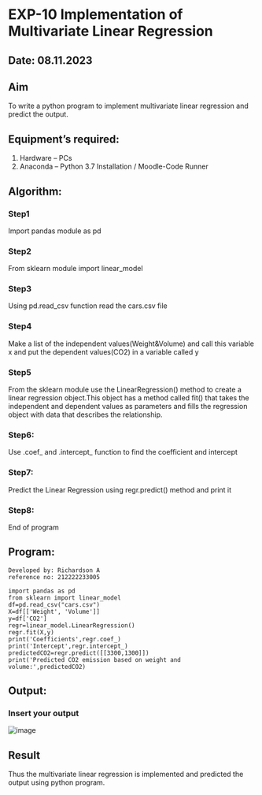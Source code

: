 # EXP-10 Implementation of Multivariate Linear Regression
## Date: 08.11.2023
## Aim
To write a python program to implement multivariate linear regression and predict the output.
## Equipment’s required:
1.	Hardware – PCs
2.	Anaconda – Python 3.7 Installation / Moodle-Code Runner
## Algorithm:
### Step1 
Import pandas module as pd

### Step2
From sklearn module import linear_model

### Step3
Using pd.read_csv function read the cars.csv file

### Step4
Make a list of the independent values(Weight&Volume) and call this variable x and put the dependent values(CO2) in a variable called y

### Step5
From the sklearn module use the LinearRegression() method to create a linear regression object.This object has a method called fit() that takes the independent and dependent values as parameters and fills the regression object with data that describes the relationship.

### Step6:
Use .coef_ and .intercept_ function to find the coefficient and intercept

### Step7:
Predict the Linear Regression using regr.predict() method and print it

### Step8:
End of program

## Program:
```
Developed by: Richardson A
reference no: 212222233005

import pandas as pd
from sklearn import linear_model
df=pd.read_csv("cars.csv")
X=df[['Weight', 'Volume']]
y=df['CO2']
regr=linear_model.LinearRegression()
regr.fit(X,y)
print('Coefficients',regr.coef_)
print('Intercept',regr.intercept_)
predictedCO2=regr.predict([[3300,1300]])
print('Predicted CO2 emission based on weight and volume:',predictedCO2)

```
## Output:

### Insert your output

![image](https://github.com/Richard01072002/Multivariate-Linear-Regression/assets/141472248/b2ee4c0b-47eb-4f54-a166-2a2df7688138)

## Result
Thus the multivariate linear regression is implemented and predicted the output using python program.
